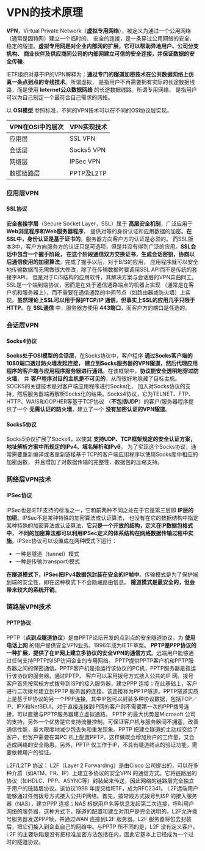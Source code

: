 VPN的技术原理
============================================
**VPN**，Virtual Private Network（**虚拟专用网络**），被定义为通过一个公用网络（通常是因特网）建立一个临时的、
安全的连接，是一条穿过公用网络的安全、稳定的隧道。**虚拟专用网是对企业内部网的扩展，它可以帮助异地用户、公司分支机构、
商业伙伴及供应商同公司的内部网建立可信的安全连接，并保证数据的安全传输**。

IETF组织对基于IP的VPN解释为：**通过专门的隧道加密技术在公共数据网络上仿真一条点到点的专线技术**。所谓虚拟，
是指用户不再需要拥有实际的长途数据线路，而是使用 **Internet公众数据网络** 的长途数据线路。所谓专用网络，
是指用户可以为自己制定一个最符合自己需求的网络。

以 **OSI模型** 参照标准，不同的VPN技术可以在不同的OSI协议层实现。

VPN在OSI中的层次|VPN实现技术
--------------|------------
应用层|SSL VPN
会话层|Socks5 VPN
网络层|IPSec VPN
数据链路层|PPTP及L2TP

### 应用层VPN
#### SSL协议
**安全套接字层**（Secure Socket Layer，SSL）属于 **高层安全机制**，广泛应用于 **Web浏览程序和Web服务器程序**，
提供对等的身份认证和应用数据的加密。**在SSL中，身份认证是基于证书的**。服务器方向客户方的认证是必须的。
而SSL版本3中，客户方向服务方的认证只是可选项，但是并没有得到广泛的应用。**SSL会话中包含一个握手阶段，
在这个阶段通信双方交换证书，生成会话密钥，协商以后通信使用的加密算法**。完成了握手以后，对于B/S的应用，
应用程序就可以安全地传输数据而无需做很大修改，除了在传输数据时要调用SSL API而不是传统的套接字API，
但是对于C/S结构的应用软件，其解决方案与会话层的VPN异曲同工。SSL是一个端到端协议，因而是在处于通信通路端点的机器上实现
（通常是在客户机和服务器上），而不需要在通信通路的中间节点（如路由器或防火墙）上实现。**虽然理论上SSL可以用于保护TCP/IP 通信，但事实上SSL的应用几乎只限于HTTP**。在 **SSL通信** 中，服务器方使用 **443端口**，而客户方的端口是任选的。

### 会话层VPN
#### Socks4协议
**Socks处于OSI模型的会话层**，在Socks协议中，客户程序 **通过Socks客户端的1080端口透过防火墙发起连接，
建立到Socks服务器的VPN隧道，然后代理应用程序的客户端与应用程序服务器进行通讯**。在该框架中，**协议能安全透明地穿过防火墙**，
并 **客户程序对目的主机是不可见的**，从而很好地隐藏了目标主机。SOCKS的关键技术是对客户端应用程序进行Socks化，
加入对Socks协议的支持，然后服务器端再解析Socks化的结果。Socks4协议，它为TELNET、FTP、HTTP、WAIS和GOPHER等基于TCP协议
（**不包括UDP**）的客户/服务器程序提供了一个 **无需认证的防火墙**，建立了一个 **没有加密认证的VPN隧道**。
#### Socks5协议
Socks5协议扩展了Socks4，以使其 **支持UDP、TCP框架规定的安全认证方案，地址解析方案中所规定的IPv4、域名解析和IPv6**。
为了实现这个Socks协议，通常需要重新编译或者重新链接基于TCP的客户端应用程序以使用Socks库中相应的加密函数，
并且增加了对数据传输的完整性、数据包的压缩支持。

### 网络层VPN技术
#### IPSec协议
IPSec也是IETF支持的标准之一，它和前两种不同之处在于它是第三层即 **IP层的加密**。IPSec不是某种特殊的加密算法或认证算法，
也没有在它的数据结构中指定某种特殊的加密算法或认证算法，**它只是一个开放的结构，定义在IP数据包格式中，
不同的加密算法都可以利用IPSec定义的体系结构在网络数据传输过程中实施**。IPSec协议可以设置成在两种模式下运行：

+ 一种是隧道（tunnel）模式
+ 一种是传输(transport)模式

**在隧道模式下，IPSec把IPv4数据包封装在安全的IP帧中**。传输模式是为了保护端到端的安全性，即在这种模式下不会隐藏路由信息。
**隧道模式是最安全的，但会带来较大的系统开销**。

### 链路层VPN技术
#### PPTP协议
PPTP（**点到点隧道协议**）是由PPTP论坛开发的点到点的安全隧道协议，为 **使用电话上网** 的用户提供安全VPN业务。1996年成为IETF草案。
**PPTP是PPP协议的一种扩展，提供了在IP网上建立多协议的安全VPN的通信方式**。远端用户能够通过任何支持PPTP的ISP访问企业的专用网络。
PPTP提供PPTP客户机和PPTP服务器之间的保密通信。PPTP客户机是指运行该协议的PC机，PPTP服务器是指运行该协议的服务器。通过PPTP，
客户可以采用拨号方式接入公共的IP 网。拨号客户首先按常规方式拨号到ISP的接入服务器，建立PPP 连接；在此基础上，客户进行二次拨号建立到PPTP 服务器的连接，该连接称为PPTP隧道。PPTP隧道实质上是基于IP协议的另一个PPP连接，其中IP包可以封装多种协议数据，包括TCP／IP、IPX和NetBEUI。对于直接连接到IP网的客户则不需要第一次的PPP拨号连接，可以直接与PPTP服务器建立虚拟通路。
    PPTP 的最大优势是Microsoft 公司的支持，另外一个优势是它支持流量控制，可保证客户机与服务器间不拥塞，改善通信性能，最大限度地减少包丢失和重发现象。PPTP 把建立隧道的主动权交给了客户，但客户需要在其PC 机上配置PPTP，这样做既会增加用户的工作量，又会造成网络的安全隐患。另外，PPTP 仅工作于IP，不具有隧道终点的验证功能，需要依赖用户的验证。

 L2F/L2TP 协议：
   L2F（Layer 2 Forwarding）是由Cisco 公司提出的，可以在多种介质（如ATM、FR、IP）上建立多协议的安全VPN 的通信方式。它将链路层的协议（如HDLC、PPP、ASYNC等）封装起来传送，因此网络的链路层完全独立于用户的链路层协议。该协议1998 年提交给IETF，成为RFC2341。
    L2F远端用户能够通过任何拨号方式接入公共IP网络。首先，按常规方式拨号到ISP 的接入服务器（NAS），建立PPP 连接；NAS 根据用户名等信息发起第二次连接，呼叫用户网络的服务器，这种方式下，隧道的配置和建立对用户是完全透明的。L2F允许拨号服务器发送PPP帧，并通过WAN 连接到L2F 服务器。L2F 服务器将包去封装后，把它们接入到企业自己的网络中。与PPTP 所不同的是，L2F 没有定义客户。
    L2F 的主要缺陷是没有把标准加密方法包括在内，因此它基本上已经成为一个过时的隧道协议。
